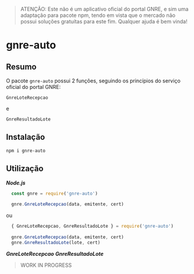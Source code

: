 > ATENÇÃO: Este não é um aplicativo oficial do portal GNRE, e sim uma adaptação para pacote npm, tendo em vista que o mercado não
> possui soluções gratuítas para este fim. Qualquer ajuda é bem vinda!

# gnre-auto


## Resumo

O pacote ```gnre-auto``` possui 2 funções, seguindo os princípios do serviço oficial do portal GNRE:

```GnreLoteRecepcao```

e

```GnreResultadoLote```



## Instalação

```npm i gnre-auto```


## Utilização

***Node.js***

```javascript
  const gnre = require('gnre-auto')
  
  gnre.GnreLoteRecepcao(data, emitente, cert)
```

ou

```javascript
  { GnreLoteRecepcao, GnreResultadoLote } = require('gnre-auto')
  
  gnre.GnreLoteRecepcao(data, emitente, cert)
  gnre.GnreResultadoLote(lote, cert)
```


***GnreLoteRecepcao***
***GnreResultadoLote***

> WORK IN PROGRESS
